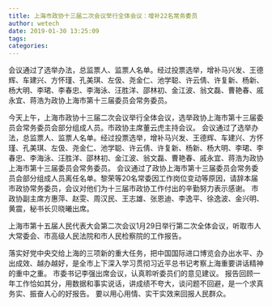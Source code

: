 ```yaml
---
title: 上海市政协十三届二次会议举行全体会议：增补22名常务委员
author: wetech
date: 2019-01-30 13:25:09
tags: 
categories: 
---
```

会议通过了选举办法，总监票人、监票人名单。经过投票选举，增补马兴发、王德辉、车建兴、方怀瑾、孔美琪、左伋、尧金仁、池学聪、许云倩、许复新、杨新、杨大明、李珺、李春忠、李海泳、汪胜洋、邵林初、金江波、翁文磊、曹艳春、戚永宜、蒋浩为政协上海市第十三届委员会常务委员。
<!-- more -->
今天上午，上海市政协十三届二次会议举行全体会议，选举政协上海市第十三届委员会常务委员会部分组成人员。市政协主席董云虎主持会议。
会议通过了选举办法，总监票人、监票人名单。经过投票选举，增补马兴发、王德辉、车建兴、方怀瑾、孔美琪、左伋、尧金仁、池学聪、许云倩、许复新、杨新、杨大明、李珺、李春忠、李海泳、汪胜洋、邵林初、金江波、翁文磊、曹艳春、戚永宜、蒋浩为政协上海市第十三届委员会常务委员。
会议通过了政协上海市第十三届委员会常务委员会部分组成人员离任名单。黎荣等20名常委因工作岗位变动等原因，请辞本届市政协常务委员，会议对他们为十三届市政协工作付出的辛勤努力表示感谢。
市政协副主席方惠萍、赵雯、周汉民、王志雄、张恩迪、李逸平、徐逸波、金兴明、黄震，秘书长贝晓曦出席。
 
 
上海市第十五届人民代表大会第二次会议1月29日举行第二次全体会议，听取市人大常委会、市高级人民法院和市人民检察院的工作报告。
落实好党中央交给上海的三项新的重大任务，把中国国际进口博览会办出水平、办出成效、越办越好，是全市上下深入学习贯彻习近平总书记考察上海重要讲话精神的重中之重。
市委书记李强出席会议，认真聆听委员们的意见建议。
报告回顾一年工作恰如其分，用数据和事实说话，讲成绩不夸大，谈问题不回避，是一个求真务实、振奋人心的好报告。
要以用心用情、实干实效来回报人民群众。
